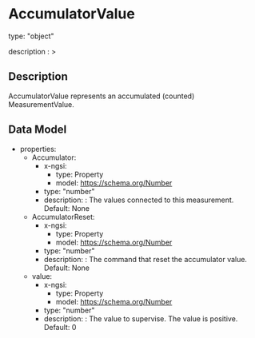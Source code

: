 # AccumulatorValue
type: "object"
description : >
## Description
AccumulatorValue represents an accumulated (counted) MeasurementValue.

## Data Model
  - properties:
    - Accumulator:
      - x-ngsi:
        - type: Property
        - model: https://schema.org/Number
      - type: "number"
      - description: : The values connected to this measurement. Default: None
    - AccumulatorReset:
      - x-ngsi:
        - type: Property
        - model: https://schema.org/Number
      - type: "number"
      - description: : The command that reset the accumulator value. Default: None
    - value:
      - x-ngsi:
        - type: Property
        - model: https://schema.org/Number
      - type: "number"
      - description: : The value to supervise. The value is positive. Default: 0
